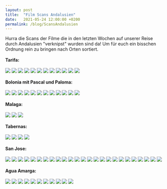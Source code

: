 ```yaml
---
layout: post
title:  "Film Scans Andalusien"
date:   2021-05-24 12:00:00 +0200
permalink: /blog/ScansAndalusien
---
```

Hurra die Scans der Filme die in den letzten Wochen auf unserer Reise durch Andalusien "verknipst" wurden sind da!
Um für euch ein bisschen Ordnung rein zu bringen nach Orten sortiert.
<br>
<br>
<strong>Tarifa:</strong>
<br>
<br>
![](../assets/images/Scans2/1.jpg)
![](../assets/images/Scans2/2.jpg)
![](../assets/images/Scans2/3.jpg)
![](../assets/images/Scans2/4.jpg)
![](../assets/images/Scans2/5.jpg)
![](../assets/images/Scans2/6.jpg)
![](../assets/images/Scans2/7.jpg)
![](../assets/images/Scans2/8.jpg)
![](../assets/images/Scans2/88.jpg)
![](../assets/images/Scans2/9.jpg)
![](../assets/images/Scans2/10.jpg)
![](../assets/images/Scans2/11.jpg)
<br>
<br>
<strong>Bolonia mit Pascal und Paloma:</strong>
<br>
<br>
![](../assets/images/Scans2/12.jpg)
![](../assets/images/Scans2/13.jpg)
![](../assets/images/Scans2/14.jpg)
![](../assets/images/Scans2/15.jpg)
![](../assets/images/Scans2/16.jpg)
![](../assets/images/Scans2/17.jpg)
![](../assets/images/Scans2/18.jpg)
![](../assets/images/Scans2/19.jpg)
![](../assets/images/Scans2/20.jpg)
![](../assets/images/Scans2/21.jpg)
![](../assets/images/Scans2/22.jpg)
![](../assets/images/Scans2/23.jpg)
<br>
<br>
<strong>Malaga:</strong>
<br>
<br>
![](../assets/images/Scans2/113.jpg)
![](../assets/images/Scans2/111.jpg)
![](../assets/images/Scans2/112.jpg)
<br>
<br>
<strong>Tabernas:</strong>
<br>
<br>
![](../assets/images/Scans2/24.jpg)
![](../assets/images/Scans2/25.jpg)
![](../assets/images/Scans2/26.jpg)
![](../assets/images/Scans2/27.jpg)
<br>
<br>
<strong>San Jose:</strong>
<br>
<br>
![](../assets/images/Scans2/28.jpg)
![](../assets/images/Scans2/29.jpg)
![](../assets/images/Scans2/30.jpg)
![](../assets/images/Scans2/31.jpg)
![](../assets/images/Scans2/32.jpg)
![](../assets/images/Scans2/33.jpg)
![](../assets/images/Scans2/34.jpg)
![](../assets/images/Scans2/35.jpg)
![](../assets/images/Scans2/36.jpg)
![](../assets/images/Scans2/37.jpg)
![](../assets/images/Scans2/51.jpg)
![](../assets/images/Scans2/38.jpg)
![](../assets/images/Scans2/39.jpg)
![](../assets/images/Scans2/40.jpg)
![](../assets/images/Scans2/41.jpg)
![](../assets/images/Scans2/42.jpg)
![](../assets/images/Scans2/43.jpg)
![](../assets/images/Scans2/44.jpg)
![](../assets/images/Scans2/45.jpg)
![](../assets/images/Scans2/46.jpg)
![](../assets/images/Scans2/47.jpg)
![](../assets/images/Scans2/48.jpg)
![](../assets/images/Scans2/49.jpg)
![](../assets/images/Scans2/50.jpg)
![](../assets/images/Scans2/60.jpg)
<br>
<br>
<strong>Agua Amarga:</strong>
<br>
<br>
![](../assets/images/Scans2/54.jpg)
![](../assets/images/Scans2/53.jpg)
![](../assets/images/Scans2/52.jpg)
![](../assets/images/Scans2/57.jpg)
![](../assets/images/Scans2/58.jpg)
![](../assets/images/Scans2/59.jpg)
![](../assets/images/Scans2/61.jpg)
![](../assets/images/Scans2/62.jpg)
![](../assets/images/Scans2/63.jpg)
![](../assets/images/Scans2/64.jpg)
![](../assets/images/Scans2/65.jpg)
